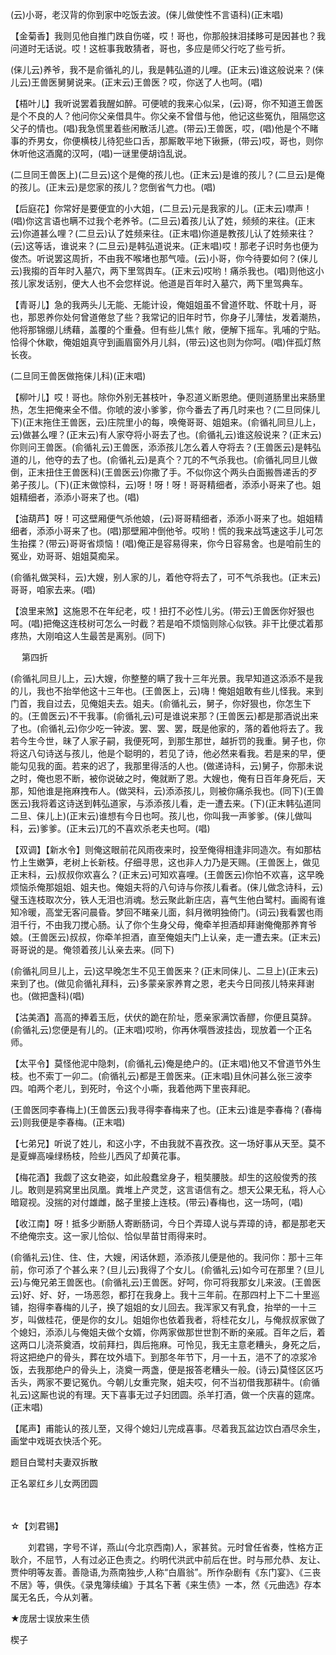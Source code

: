 <!-- { "loadSidebar": true } -->
(云)小哥，老汉背的你到家中吃饭去波。(俫儿做使性不言语科)(正末唱)

【金菊香】我则见他自推门跌自伤嗟，哎！哥也，你那般抹泪揉眵可是因甚也？我问道时无话说。哎！这桩事我敢猜者，哥也，多应是师父行吃了些亏折。

(俫儿云)养爷，我不是俞循礼的儿，我是韩弘道的儿哩。(正末云)谁这般说来？(俫儿云)王兽医舅舅说来。(正末云)王兽医？哎，你送了人也呵。(唱)

【梧叶儿】我听说罢着我醒如醉。可便唬的我来心似呆，(云)哥，你不知道王兽医是个不良的人？他问你父亲借具牛。你父亲不曾借与他，他记这些冤仇，阻隔您这父子的情也。(唱)我急慌里着些闲散活儿遮。(带云)王兽医，哎，(唱)他是个不睹事的乔男女，你便横枝儿待犯些口舌，那厮敢平地下锹撅，(带云)哎，哥也，则你休听他这酒魔的汉呵，(唱)一谜里便胡诌乱说。

(二旦同王兽医上)(二旦云)这个是俺的孩儿也。(正末云)是谁的孩儿？(二旦云)是俺的孩儿。(正末云)是您家的孩儿？您倒省气力也。(唱)

【后庭花】你常好是要便宜的小大姐，(二旦云)元是我家的儿。(正末云)噤声！(唱)你这言语也瞒不过我个老养爷。(二旦云)着孩儿认了姓，频频的来往。(正末云)你道甚么哩？(二旦云)认了姓频来往。(正末唱)你道是教孩儿认了姓频来往？(云)这等话，谁说来？(二旦云)是韩弘道说来。(正末唱)哎！那老子识时务也便为俊杰。听说罢这周折，不由我不喉堵也那气噎。(云)小哥，你今待要如何？(俫儿云)我搊的百年时入墓穴，两下里驾舆车。(正末云)哎哟！痛杀我也。(唱)则他这小孩儿家发话别，便大人也不会您样说。他道是百年时入墓穴，两下里驾典车。

【青哥儿】急的我两头儿无能、无能计设，俺姐姐虽不曾道怀耽、怀耽十月，哥也，那恩养你处何曾道倦怠了些？我常记的旧年时节，你身子儿薄怯，发着潮热，他将那锦绷儿绣藉，盖覆的个重叠。但有些儿焦忄敞，便解下摇车。乳哺的宁贴。恰得个休歇，俺姐姐真守到画眉窗外月儿斜，(带云)这也则为你呵。(唱)伴孤灯熬长夜。

(二旦同王兽医做拖俫儿科)(正末唱)

【柳叶儿】哎！哥也。除你外别无甚枝叶，争忍道义断恩绝。便则道肠里出来肠里热，怎生把俺来全不借。你唬的波小爹爹，你今番去了再几时来也？(二旦同俫儿下)(正末拖住王兽医，云)庄院里小的每，唤俺哥哥、姐姐来。(俞循礼同旦儿上，云)做甚么哩？(正末云)有人家夺将小哥去了也。(俞循礼云)谁这般说来？(正末云)你则问王兽医。(俞循礼云)王兽医，添添孩儿怎么着人夺将去？(王兽医云)是韩弘道的儿，他夺的去了也。(俞循礼云)是真个？兀的不气杀我也。(俞循礼同旦儿做倒，正末扭住王兽医科)(王兽医云)你撒了手。不似你这个两头白面搬唇递舌的歹弟子孩儿。(下)(正末做惊科，云)呀！呀！呀！哥哥精细者，添添小哥来了也。姐姐精细者，添添小哥来了也。(唱)

【油葫芦】呀！可这壁厢便气杀他娘，(云)哥哥精细者，添添小哥来了也。姐姐精细者，添添小哥来了也。(唱)那壁厢冲倒他爷。哎哟！慌的我来战笃速这手儿可怎生抬揲？(带云)哥哥省烦恼！(唱)俺正是容易得来，你今日容易舍。也是咱前生的冤业，劝哥哥、姐姐莫痴呆。

(俞循礼做哭科，云)大嫂，别人家的儿，着他夺将去了，可不气杀我也。(正末云)哥哥，咱家去来。(唱)

【浪里来煞】这施恩不在年纪老，哎！扭打不必性儿劣。(带云)王兽医你好狠也呵。(唱)把俺这连枝树可怎么一时截？若是咱不烦恼则除心似铁。非干比便忒着那疼热，大刚咱这人生最苦是离别。(同下)

　
第四折

(俞循礼同旦儿上，云)大嫂，你整整的瞒了我十三年光景。我早知道这添添不是我的儿，我也不抬举他这十三年也。(王兽医上，云)嗨！俺姐姐敢有些儿怪我。来到门首，我自过去，见俺姐夫去。姐夫。(俞循礼云，舅子，你好狠也，你怎生下的。(王兽医云)不干我事。(俞循礼云)可是谁说来那？(王兽医云)都是那酒说出来了也。(俞循礼云)你少吃一钟波。罢、罢、罢，既是他家的，落的着他将去了。我若今生今世，昧了人家子嗣，我便死呵，到那生那世，越折罚的我重。舅子也，你将这八句诗送与孩儿，他是个聪明的，若见了诗，他必然来看我。若是来的早，便能勾见我的面。若来的迟了，我那里得活的人也。(做递诗科，云)舅子，你那未说之时，俺也恩不断，被你说破之时，俺就断了恩。大嫂也，俺有日百年身死后，天那，知他谁是拖麻拽布人。(做哭科，云)添添孩儿，则被你痛杀我也。(同下)(王兽医云)我将着这诗送到韩弘道家，与添添孩儿看，走一遭去来。(下)(正末韩弘道同二旦、俫儿上)(正末云)谁想有今日也呵。孩儿也，你叫我一声爹爹。(俫儿做叫科，云)爹爹。(正末云)兀的不喜欢杀老夫也呵。(唱)

【双调】【新水令】则俺这眼前花风雨夜来时，投至俺得相逢非同造次。有如那枯竹上生嫩笋，老树上长新枝。仔细寻思，这也非人力乃是天赐。(王兽医上，做见正末科，云)叔叔你欢喜么？(正末云)可知欢喜哩。(王兽医云)你怕不欢喜，这早晚烦恼杀俺那姐姐、姐夫也。俺姐夫将的八句诗与你孩儿看者。(俫儿做念诗科，云)璧玉连枝取次分，铁人无泪也消魂。愁云聚此新庄店，喜气生他白鹭村。画阁有谁知冷暖，高堂无客问晨昏。梦回不睹亲儿面，斜月微明独倚门。(词云)我看罢也雨泪千行，不由我刀搅心肠。认了你个生身父母，俺牵羊担酒却拜谢俺俺那养育爷娘。(王兽医云)叔叔，你牵羊担酒，直至俺姐夫门上认亲，走一遭去来。(正末云)哥哥说的是。俺领着孩儿认亲去来。(同下)

(俞循礼同旦儿上，云)这早晚怎生不见王兽医来？(正末同俫儿、二旦上)(正末云)来到了也。(做见俞循礼拜科，云)多蒙亲家养育之恩，老夫今日同孩儿特来拜谢也。(做把盏科)(唱)

【沽美酒】高高的捧着玉卮，伏伏的跪在阶址，愿亲家满饮香醪，你便且莫辞。(俞循礼云)您便是有儿的。(正末唱)哎哟，你再休噀唇波挂齿，现放着一个正名师。

【太平令】莫怪他泥中隐刺，(俞循礼云)俺是绝户的。(正末唱)他又不曾道节外生枝。也不索丁一卯二。(俞循礼云)都是王兽医来。(正末唱)且休问甚么张三波李四。咱两个老儿，到死时，令这个小嘶，我着他两下里丧拜祀。

(王兽医同李春梅上)(王兽医云)我寻得李春梅来了也。(正末云)谁是李春梅？(春梅云)则我便是李春梅。(正末唱)

【七弟兄】听说了姓儿，和这小字，不由我就不喜孜孜。这一场好事从天至。莫不是夏蝉高噪绿杨枝，险些儿西风了却黄花事。

【梅花酒】我觑了这女艳姿，如此般蠢坌身子，粗奘腰肢。却生的这般俊秀的孩儿。敢则是鸦窝里出凤凰。粪堆上产灵芝，这言语信有之。想天公果无私，将人心暗窥视。没揣的对付雄雌，酩子里接上连枝。(带云)春梅也，这一场呵，(唱)

【收江南】呀！抵多少断肠人寄断肠词，今日个弄璋人说与弄璋的诗，都是那老天不绝俺宗支。这一家儿恰似、恰似旱苗甘雨得来时。

(俞循礼云)住、住、住，大嫂，闲话休题，添添孩儿便是他的。我问你：那十三年前，你可添了个甚么来？(旦儿云)我得了个女儿。(俞循礼云)如今可在那里？(旦儿云)与俺兄弟王兽医也。(俞循礼云)王兽医。好呵，你可将我那女儿来波。(王兽医云)好、好、好，一场恶怨，都打在我身上。我十三年前。在那四村上下二十里巡铺，抱得李春梅的儿子，换了姐姐的女儿回去。我浑家又有乳食，抬举的一十三岁，叫做桂花，便是你的女儿。姐姐你也依着我者，将桂花女儿，与俺叔叔家做了个媳妇，添添儿与俺姐夫做个女婿，你两家做那世世割不断的亲戚。百年之后，着这两口儿浇茶奠酒，坟前拜扫，舆后拖麻。可怜见，我无主意老糟头，身死之后，将这把绝户的骨头，葬在坟外墙下。到那冬年节下，月一十五，浥不了的凉浆冷饭，去我那绝户的骨头上，浇奠一两盏，便是报答老糟头一般。(诗云)莫怪区区巧舌头，两家不要记冤仇。今朝儿女重完聚，姐夫哎，何不当初借我那耕牛。(俞循礼云)这厮也说的有理。天下喜事无过子妇团圆。杀羊打酒，做一个庆喜的筵席。(正末唱)

【尾声】甫能认的孩儿至，又得个媳妇儿完成喜事。尽着我瓦盆边饮白酒尽余生，画堂中戏斑衣快活个死。

题目白鹭村夫妻双拆散

正名翠红乡儿女两团圆


　
　




☆【刘君锡】
 
　　刘君锡，字号不详，燕山(今北京西南)人，家甚贫。元时曾任省奏，性格方正耿介，不屈节，人有过必正色责之。约明代洪武中前后在世。时与邢允恭、友让、贾仲明等友善。善隐语,为燕南独步,人称“白眉翁”。所作杂剧有《东门宴》、《三丧不居》等，俱佚。《录鬼簿续编》于其名下著《来生债》一本，然《元曲选》存本属无名氏，今从刘著。 

 
 
★庞居士误放来生债

楔子

